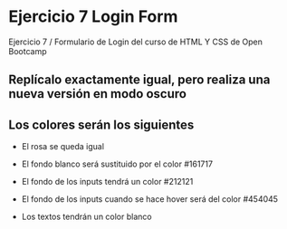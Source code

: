 # Ejercicio 7 Login Form
Ejercicio 7 / Formulario de Login del curso de HTML Y CSS de Open Bootcamp

## Replícalo exactamente igual, pero realiza una nueva versión en modo oscuro
 
## Los colores serán los siguientes

* El rosa se queda igual

* El fondo blanco será sustituido por el color #161717

* El fondo de los inputs tendrá un color #212121

* El fondo de los inputs cuando se hace hover será del color #454045

* Los textos tendrán un color blanco

